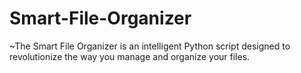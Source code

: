 # Smart-File-Organizer
~The Smart File Organizer is an intelligent Python script designed to revolutionize the way you manage and organize your files.
